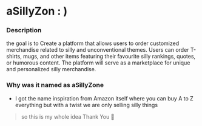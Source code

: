 # aSillyZon : )

### Description
the goal is to Create a platform that allows users to order customized merchandise related to silly and unconventional themes. Users can order T-shirts, mugs, and other items featuring their favourite silly rankings, quotes, or humorous content. The platform will serve as a marketplace for unique and personalized silly merchandise.

### Why was it named as aSillyZone 
- I got the name inspiration from Amazon  itself where you can buy A to Z everything but with a twist we are only selling silly things

> so this is my whole idea Thank You 🙏